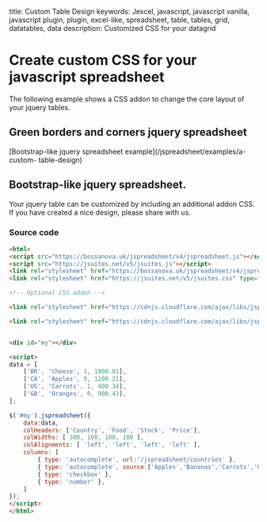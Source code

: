 title: Custom Table Design
keywords: Jexcel, javascript, javascript vanilla, javascript plugin, plugin, excel-like, spreadsheet, table, tables, grid, datatables, data
description: Customized CSS for your datagrid

# Create custom CSS for your javascript spreadsheet

The following example shows a CSS addon to change the core layout of your jquery tables.

## Green borders and corners jquery spreadsheet

[Bootstrap-like jquery spreadsheet example](/jspreadsheet/examples/a-custom- table-design)

## Bootstrap-like jquery spreadsheet.

Your jquery table can be customized by including an additional addon CSS. If you have created a nice design, please share with us.

### Source code

```html
<html>
<script src="https://bossanova.uk/jspreadsheet/v4/jspreadsheet.js"></script>
<script src="https://jsuites.net/v5/jsuites.js"></script>
<link rel="stylesheet" href="https://bossanova.uk/jspreadsheet/v4/jspreadsheet.css" type="text/css" />
<link rel="stylesheet" href="https://jsuites.net/v5/jsuites.css" type="text/css" />

<!-- Optional CSS addon -->

<link rel="stylesheet" href="https://cdnjs.cloudflare.com/ajax/libs/jspreadsheet/2.0.0/css/jquery.jexcel.green.min.css" type="text/css" />

<link rel="stylesheet" href="https://cdnjs.cloudflare.com/ajax/libs/jspreadsheet/2.0.0/css/jquery.jexcel.bootstrap.min.css" type="text/css" />


<div id="my"></div>

<script>
data = [
    ['BR', 'Cheese', 1, 1900.01],
    ['CA', 'Apples', 0, 1200.21],
    ['US', 'Carrots', 1, 400.34],
    ['GB', 'Oranges', 0, 900.43],
];

$('#my').jspreadsheet({
    data:data,
    colHeaders: ['Country', 'Food', 'Stock', 'Price'],
    colWidths: [ 300, 100, 100, 100 ],
    colAlignments: [ 'left', 'left', 'left', 'left' ],
    columns: [
        { type: 'autocomplete', url:'/jspreadsheet/countries' },
        { type: 'autocomplete', source:['Apples','Bananas','Carrots','Oranges','Cheese'] },
        { type: 'checkbox' },
        { type: 'number' },
    ]
});
</script>
</html>
```
